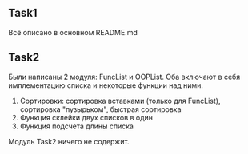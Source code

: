 ## Task1

Всё описано в основном README.md

## Task2

Были написаны 2 модуля: FuncList и OOPList. Оба включают в себя имплементацию списка и некоторые функции над ними.

1. Сортировки: сортировка вставками (только для FuncList), сортировка "пузырьком", быстрая сортировка
2. Функция склейки двух списков в один
3. Функция подсчета длины списка

Модуль Task2 ничего не содержит.